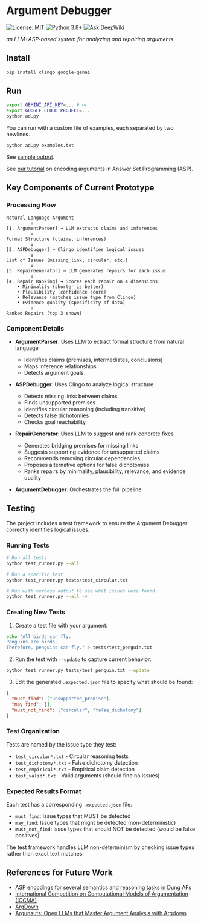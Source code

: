 # Argument Debugger

[![License: MIT](https://img.shields.io/badge/License-MIT-yellow.svg)](https://opensource.org/licenses/MIT)
[![Python 3.8+](https://img.shields.io/badge/python-3.8+-blue.svg)](https://www.python.org/downloads/)
[![Ask DeepWiki](https://deepwiki.com/badge.svg)](https://deepwiki.com/namin/argument-debugger)

_an LLM+ASP-based system for analyzing and repairing arguments_

## Install

```bash
pip install clingo google-genai
```

## Run

```bash
export GEMINI_API_KEY=... # or
export GOOGLE_CLOUD_PROJECT=...
python ad.py
```

You can run with a custom file of examples, each separated by two newlines.
```bash
python ad.py examples.txt
```

See [sample output](output.md).

See [our tutorial](TUTORIAL.md) on encoding arguments in Answer Set Programming (ASP).

## Key Components of Current Prototype

### Processing Flow

```
Natural Language Argument
         ↓
[1. ArgumentParser] → LLM extracts claims and inferences
         ↓
Formal Structure (claims, inferences)
         ↓
[2. ASPDebugger] → Clingo identifies logical issues
         ↓
List of Issues (missing_link, circular, etc.)
         ↓
[3. RepairGenerator] → LLM generates repairs for each issue
         ↓
[4. Repair Ranking] → Scores each repair on 4 dimensions:
    • Minimality (shorter is better)
    • Plausibility (confidence score)
    • Relevance (matches issue type from Clingo)
    • Evidence quality (specificity of data)
         ↓
Ranked Repairs (top 3 shown)
```

### Component Details

- **ArgumentParser**: Uses LLM to extract formal structure from natural language
  - Identifies claims (premises, intermediates, conclusions)
  - Maps inference relationships
  - Detects argument goals

- **ASPDebugger**: Uses Clingo to analyze logical structure
  - Detects missing links between claims
  - Finds unsupported premises
  - Identifies circular reasoning (including transitive)
  - Detects false dichotomies
  - Checks goal reachability

- **RepairGenerator**: Uses LLM to suggest and rank concrete fixes
  - Generates bridging premises for missing links
  - Suggests supporting evidence for unsupported claims
  - Recommends removing circular dependencies
  - Proposes alternative options for false dichotomies
  - Ranks repairs by minimality, plausibility, relevance, and evidence quality

- **ArgumentDebugger**: Orchestrates the full pipeline

## Testing

The project includes a test framework to ensure the Argument Debugger correctly identifies logical issues.

### Running Tests

```bash
# Run all tests
python test_runner.py --all

# Run a specific test
python test_runner.py tests/test_circular.txt

# Run with verbose output to see what issues were found
python test_runner.py --all -v
```

### Creating New Tests

1. Create a test file with your argument:
```bash
echo "All birds can fly.
Penguins are birds.
Therefore, penguins can fly." > tests/test_penguin.txt
```

2. Run the test with `--update` to capture current behavior:
```bash
python test_runner.py tests/test_penguin.txt --update
```

3. Edit the generated `.expected.json` file to specify what should be found:
```json
{
  "must_find": ["unsupported_premise"],
  "may_find": [],
  "must_not_find": ["circular", "false_dichotomy"]
}
```

### Test Organization

Tests are named by the issue type they test:
- `test_circular*.txt` - Circular reasoning tests
- `test_dichotomy*.txt` - False dichotomy detection
- `test_empirical*.txt` - Empirical claim detection
- `test_valid*.txt` - Valid arguments (should find no issues)

### Expected Results Format

Each test has a corresponding `.expected.json` file:
- `must_find`: Issue types that MUST be detected
- `may_find`: Issue types that might be detected (non-deterministic)
- `must_not_find`: Issue types that should NOT be detected (would be false positives)

The test framework handles LLM non-determinism by checking issue types rather than exact text matches.

## References for Future Work

- [ASP encodings for several semantics and reasoning tasks in Dung AFs](https://www.dbai.tuwien.ac.at/research/argumentation/aspartix/dung.html)
- [International Competition on Computational Models of Argumentation (ICCMA)](https://www.argumentationcompetition.org/)
- [ArgDown](https://argdown.org/)
- [Argunauts: Open LLMs that Master Argument Analysis with Argdown](https://huggingface.co/blog/ggbetz/argunauts-intro)


